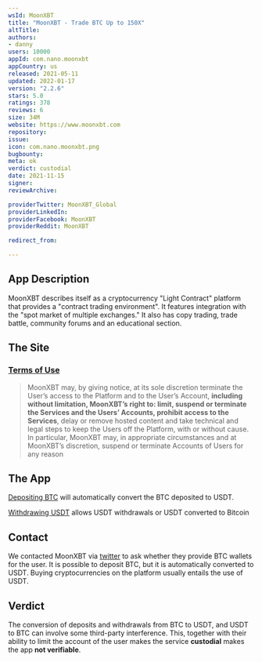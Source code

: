 ```yaml
---
wsId: MoonXBT
title: "MoonXBT - Trade BTC Up to 150X"
altTitle: 
authors:
- danny
users: 10000
appId: com.nano.moonxbt
appCountry: us
released: 2021-05-11
updated: 2022-01-17
version: "2.2.6"
stars: 5.0
ratings: 378
reviews: 6
size: 34M
website: https://www.moonxbt.com
repository: 
issue: 
icon: com.nano.moonxbt.png
bugbounty: 
meta: ok
verdict: custodial
date: 2021-11-15
signer: 
reviewArchive:

providerTwitter: MoonXBT_Global
providerLinkedIn: 
providerFacebook: MoonXBT
providerReddit: MoonXBT

redirect_from:

---
```


## App Description

 MoonXBT describes itself as a cryptocurrency "Light Contract" platform that provides a "contract trading environment". It features integration with the "spot market of multiple exchanges." It also has copy trading, trade battle, community forums and an educational section. 

## The Site

### [Terms of Use](https://www.moonxbt.com/about/term)

> MoonXBT may, by giving notice, at its sole discretion terminate the User’s access to the Platform and to the User’s Account, **including without limitation, MoonXBT’s right to: limit, suspend or terminate the Services and the Users’ Accounts, prohibit access to the Services**, delay or remove hosted content and take technical and legal steps to keep the Users off the Platform, with or without cause. In particular, MoonXBT may, in appropriate circumstances and at MoonXBT’s discretion, suspend or terminate Accounts of Users for any reason

## The App

[Depositing BTC](https://support.moonxbt.com/hc/en-us/articles/360004258775-How-do-I-make-a-deposit-) will automatically convert the BTC deposited to USDT. 

[Withdrawing USDT](https://support.moonxbt.com/hc/en-us/articles/360004259035-How-can-I-add-my-withdrawal-address-) allows USDT withdrawals or USDT converted to Bitcoin

## Contact

We contacted MoonXBT via [twitter](https://twitter.com/BitcoinWalletz/status/1450742333981351936) to ask whether they provide BTC wallets for the user. It is possible to deposit BTC, but it is automatically converted to USDT. Buying cryptocurrencies on the platform usually entails the use of USDT. 

## Verdict

The conversion of deposits and withdrawals from BTC to USDT, and USDT to BTC can involve some third-party interference. This, together with their ability to limit the account of the user makes the service **custodial** makes the app **not verifiable**.
